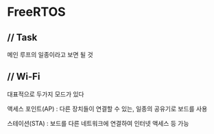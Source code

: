 # FreeRTOS

## // Task

메인 루프의 일종이라고 보면 될 것

## // Wi-Fi

대표적으로 두가지 모드가 있다

액세스 포인트(AP) : 다른 장치들이 연결할 수 있는, 일종의 공유기로 보드를 사용

스테이션(STA) : 보드를 다른 네트워크에 연결하여 인터넷 액세스 등 가능

